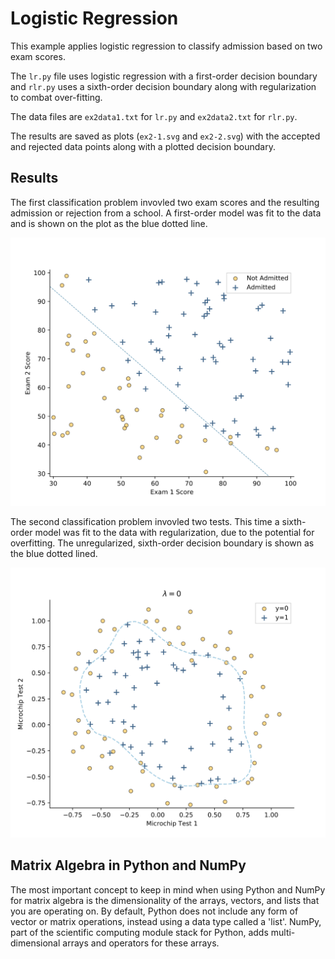 # Logistic Regression
This example applies logistic regression to classify admission based on two exam scores.

The `lr.py` file uses logistic regression with a first-order decision boundary and `rlr.py` uses a sixth-order decision boundary along with regularization to combat over-fitting.

The data files are `ex2data1.txt` for `lr.py` and `ex2data2.txt` for `rlr.py`.

The results are saved as plots (`ex2-1.svg` and `ex2-2.svg`) with the accepted and rejected data points along with a plotted decision boundary.

## Results
The first classification problem invovled two exam scores and the resulting admission or rejection from a school. A first-order model was fit to the data and is shown on the plot as the blue dotted line.

![Logistic Regression](ex2-1.svg)

The second classification problem invovled two tests. This time a sixth-order model was fit to the data with regularization, due to the potential for overfitting. The unregularized, sixth-order decision boundary is shown as the blue dotted lined.

![Logistic Regression with Regularizaiton](ex2-2.svg)

## Matrix Algebra in Python and NumPy
The most important concept to keep in mind when using Python and NumPy for matrix algebra is the dimensionality of the arrays, vectors, and lists that you are operating on. By default, Python does not include any form of vector or matrix operations, instead using a data type called a 'list'. NumPy, part of the scientific computing module stack for Python, adds multi-dimensional arrays and operators for these arrays.

